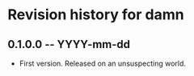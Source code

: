 # Revision history for damn

## 0.1.0.0  -- YYYY-mm-dd

* First version. Released on an unsuspecting world.

